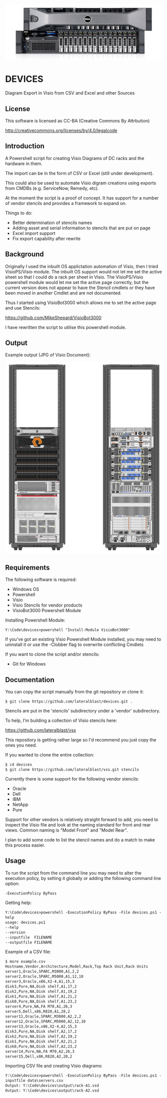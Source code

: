 ![alt tag](https://raw.githubusercontent.com/lateralblast/devices/master/devices.jpg)

DEVICES
=======

Diagram Export in Visio from CSV and Excel and other Sources

License
-------

This software is licensed as CC-BA (Creative Commons By Attrbution)

http://creativecommons.org/licenses/by/4.0/legalcode

Introduction
------------

A Powershell script for creating Visio Diagrams of DC racks and the hardware in them.

The import can be in the form of CSV or Excel (still under development).

This could also be used to automate Visio digram creations using exports from CMDBs (e.g. ServiceNow, Remedy, etc).

At the moment the script is a proof of concept. It has support for a number of vendor stencils and provides a framework to expand on.

Things to do:

- Better determination of stencils names
- Adding asset and serial information to stencils that are put on page
- Excel import support
- Fix export capability after rewrite

Background
----------

Originally I used the inbuilt OS applictation automation of Visio, then I tried VisioPS/Visio module.
The inbuilt OS support would not let me set the active sheet so that I could do a rack per sheet in Visio.
The VisioPS/Visio powershell module would let me set the active page correctly, but the current version 
does not appear to have the Stencil cmdlets or they have been moved in another Cmdlet and are not documented.

Thus I started using VisioBot3000 which allows me to set the active page and use Stencils:

https://github.com/MikeShepard/VisioBot3000

I have rewritten the script to utilise this powershell module.

Output
------

Example output (JPG of Visio Document):

![alt tag](https://raw.githubusercontent.com/lateralblast/devices/master/rack.jpg)

Requirements
------------

The following software is required:

- Windows OS
- Powershell
- Visio
- Visio Stencils for vendor products
- VisioBot3000 Powershell Module

Installing Powershell Module:

```
Y:\Code\devices>powershell "Install-Module VisioBot3000"
```

If you've got an existing Visio Powershell Module installed, you may need to uninstall it or use the -Clobber flag to overwrite conflicting Cmdlets

If you want to clone the script and/or stencils:

- Git for Windows

Documentation
-------------

You can copy the script manually from the git repository or clone it:

```
$ git clone https://github.com/lateralblast/devices.git .
```

Stencils are put in the 'stencils' subdirectory under a 'vendor' subdirectory.

To help, I'm building a collection of Visio stencils here:

https://github.com/lateralblast/vss

This repository is getting rather large so I'd recommend you just copy the ones you need.

If you wanted to clone the entire collection:

```
$ cd devices
$ git clone https://github.com/lateralblast/vss.git stencils
```

Currently there is some support for the following vendor stencils:

- Oracle
- Dell
- IBM
- NetApp
- Pure

Support for other vendors is relatively straight forward to add, 
you need to inspect the Visio file and look at the naming standard
for front and rear views. Common naming is "Model Front" and "Model Rear".

I plan to add some code to list the stencil names and do a match to make this process easier.

Usage
-----

To run the script from the command line you may need to alter the execution policy,
by setting it globally or adding the following command line option:

```
-ExecutionPolicy ByPass
```

Getting help:

```
Y:\Code\devices>powershell -ExecutionPolicy ByPass -File devices.ps1 -help
usage: devices.ps1
--help
--version
--inputfile  FILENAME
--outputfile FILENAME
```

Example of a CSV file:

```
$ more example.csv
Hostname,Vendor,Architecture,Model,Rack,Top Rack Unit,Rack Units
server1,Oracle,SPARC,M3000,A1,2,2
server2,Oracle,SPARC,M5000,A1,12,10
server3,Oracle,x86,X2-4,A1,15,3
disk3,Pure,NA,Disk shelf,A1,17,2
disk2,Pure,NA,Disk shelf,A1,19,2
disk1,Pure,NA,Disk shelf,A1,21,2
disk0,Pure,NA,Disk shelf,A1,23,2
server4,Pure,NA,FA M70,A1,26,3
server5,Dell,x86,R820,A1,28,2
server11,Oracle,SPARC,M3000,A2,2,2
server12,Oracle,SPARC,M5000,A2,12,10
server13,Oracle,x86,X2-4,A2,15,3
disk3,Pure,NA,Disk shelf,A2,17,2
disk2,Pure,NA,Disk shelf,A2,19,2
disk1,Pure,NA,Disk shelf,A2,21,2
disk0,Pure,NA,Disk shelf,A2,23,2
server14,Pure,NA,FA M70,A2,26,3
server15,Dell,x86,R820,A2,28,2
```

Importing CSV file and creating Visio diagrams:

```
Y:\Code\devices>powershell -ExecutionPolicy ByPass -File devices.ps1 -inputfile data\servers.csv
Output: Y:\Code\devices\output\rack-A1.vsd
Output: Y:\Code\devices\output\rack-A2.vsd
```

